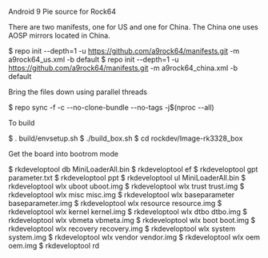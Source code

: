 Android 9 Pie source for Rock64

There are two manifests, one for US and one for China. 
The China one uses AOSP mirrors located in China.

$ repo init --depth=1 -u https://github.com/a9rock64/manifests.git -m a9rock64_us.xml -b default
$ repo init --depth=1 -u https://github.com/a9rock64/manifests.git -m a9rock64_china.xml -b default

Bring the files down using parallel threads

$ repo sync  -f -c --no-clone-bundle --no-tags -j$(nproc --all)

To build

$  . build/envsetup.sh
$  ./build_box.sh
$  cd rockdev/Image-rk3328_box

Get the board into bootrom mode

$ rkdeveloptool db MiniLoaderAll.bin
$ rkdeveloptool ef
$ rkdeveloptool gpt parameter.txt
$ rkdeveloptool ppt
$ rkdeveloptool ul MiniLoaderAll.bin
$ rkdeveloptool wlx uboot uboot.img
$ rkdeveloptool wlx trust trust.img
$ rkdeveloptool wlx misc misc.img
$ rkdeveloptool wlx baseparameter baseparameter.img
$ rkdeveloptool wlx resource resource.img
$ rkdeveloptool wlx kernel kernel.img
$ rkdeveloptool wlx dtbo dtbo.img
$ rkdeveloptool wlx vbmeta vbmeta.img
$ rkdeveloptool wlx boot boot.img
$ rkdeveloptool wlx recovery recovery.img
$ rkdeveloptool wlx system system.img
$ rkdeveloptool wlx vendor vendor.img
$ rkdeveloptool wlx oem oem.img
$ rkdeveloptool rd

